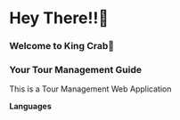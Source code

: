 <h1>Hey There!!🌝</h1>

<h3>Welcome to King Crab🦀</h3>
<h3>Your Tour Management Guide</h3>

<p>This is a Tour Management Web Application</p>
<p><b>Languages</b></p>
